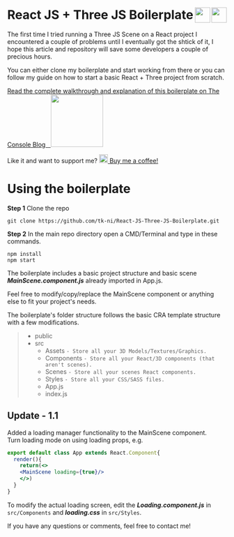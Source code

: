 # React JS + Three JS Boilerplate <img src="https://theconsoleblog.com/wp-content/uploads/2021/01/three-js-symbol-png.png" width="35" align="right" href="#"/>  <img src="https://theconsoleblog.com/wp-content/uploads/2020/12/1280px-React-icon-e1609508110908.png" width="35" align="right" href="#"/>

The first time I tried running a Three JS Scene on a React project I encountered a couple of problems until I eventually got the shtick of it, I hope this article and repository will save some developers a couple of precious hours.

You can either clone my boilerplate and start working from there or you can follow my guide on how to start a basic React + Three project from scratch.

[Read the complete walkthrough and explanation of this boilerplate on The Console Blog&nbsp;&nbsp;
<img src="https://theconsoleblog.com/wp-content/uploads/2021/01/the_console_blog_logo.png" width="120"/>
](https://theconsoleblog.com/react-js-three-js-boilerplate/)


Like it and want to support me? [<img src="https://uploads-ssl.webflow.com/5c14e387dab576fe667689cf/5cbee341ae2b8813ae072f5b_Ko-fi_logo_RGB_Outline.png" width="20"/> Buy me a coffee!](https://ko-fi.com/theconsoleblog)


# Using the boilerplate
 **Step 1** Clone the repo 
 ```
 git clone https://github.com/tk-ni/React-JS-Three-JS-Boilerplate.git
```

**Step 2** In the main repo directory open a CMD/Terminal and type in these commands.

```
npm install
npm start
```

The boilerplate includes a basic project structure and basic scene <i>**MainScene.component.js**</i> already imported in App.js.

Feel free to modify/copy/replace the MainScene component or anything else to fit your project's needs.

The boilerplate's folder structure follows the basic CRA template structure with a few modifications.

> - public <br>
> - src
>   - Assets ```- Store all your 3D Models/Textures/Graphics.```
>   - Components ```- Store all your React/3D components (that aren't scenes).```
>   - Scenes ```- Store all your scenes React components. ```
>   - Styles ```- Store all your CSS/SASS files. ```
>   - App.js
>   - index.js



## Update - 1.1 
Added a loading manager functionality to the MainScene component. <br>
Turn loading mode on using loading props, e.g.
```jsx
export default class App extends React.Component{
  render(){
    return(<>
    <MainScene loading={true}/>
    </>)
  }
}
```
To modify the actual loading screen, edit the ***Loading.component.js*** in ```src/Components``` and ***loading.css*** in ```src/Styles```.

If you have any questions or comments, feel free to contact me!